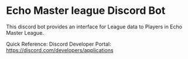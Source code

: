 Echo Master league Discord Bot
==============================

This discord bot provides an interface for League data to Players in Echo Master League.

Quick Reference:
Discord Developer Portal: https://discord.com/developers/applications